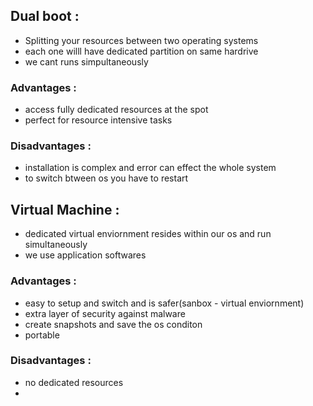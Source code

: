 ## Dual boot :
- Splitting your resources between two operating systems
- each one willl have dedicated partition on same hardrive
- we cant runs simpultaneously
### Advantages :
- access fully dedicated resources at the spot
- perfect for resource intensive tasks
### Disadvantages :
- installation is complex and error can effect the whole system
- to switch btween os you have to restart

## Virtual Machine :
- dedicated virtual enviornment resides within our os and run simultaneously
- we use application softwares
### Advantages :
- easy to setup and switch and is safer(sanbox - virtual enviornment)
- extra layer of security against malware
- create snapshots and save the os conditon
- portable
### Disadvantages :
- no dedicated resources
- 
